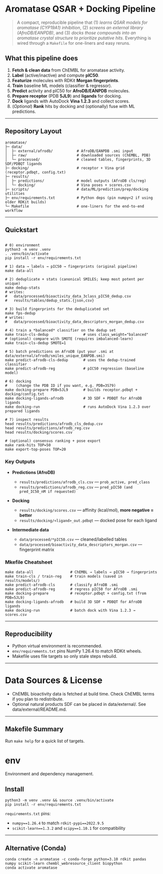 # Aromatase QSAR + Docking Pipeline

> A compact, reproducible pipeline that (1) *learns QSAR models for aromatase (CYP19A1) inhibition*, (2) *screens an external library (AfroDB/EANPDB)*, and (3) *docks those compounds into an aromatase crystal structure to prioritize putative hits*. Everything is wired through a `Makefile` for one-liners and easy reruns.

## What this pipeline does

1. **Fetch & clean data** from ChEMBL for aromatase activity.
2. **Label** (active/inactive) and compute **pIC50**.
3. **Featurize** molecules with RDKit **Morgan fingerprints**.
4. **Train** baseline ML models (classifier & regressor).
5. **Predict** activity and pIC50 for **AfroDB/EANPDB** molecules.
6. **Prepare receptor** (PDB **5JL9**) and **ligands** for docking.
7. **Dock** ligands with AutoDock **Vina 1.2.3** and collect scores.
8. (*Optional*) **Rank** hits by docking and (optionally) fuse with ML predictions.

---

## Repository Layout

```
aromatase/
├─ data/
│  ├─ external/afrodb/           # AfroDB/EANPDB .smi input
│  ├─ raw/                       # downloaded sources (ChEMBL, PDB)
│  └─ processed/                 # cleaned tables, fingerprints, 3D SDF/PDBQT ligands
├─ docking/                      # receptor + Vina grid (receptor.pdbqt, config.txt)
├─ results/
│  ├─ predictions/               # model outputs (AfroDB cls/reg)
│  └─ docking/                   # Vina poses + scores.csv
├─ scripts/                      # data/ML/prediction/prep/docking utilities
├─ env/requirements.txt          # Python deps (pin numpy<2 if using older RDKit builds)
└─ Makefile                      # one-liners for the end-to-end workflow
```

---

## Quickstart

```

# 0) environment
python3 -m venv .venv
. .venv/bin/activate
pip install -r env/requirements.txt

# 1) data → labels → pIC50 → fingerprints (original pipeline)
make data-all

# 2) deduplicate + stats (canonical SMILES; keep most potent per unique)
make dedup-stats
# writes:
#   data/processed/bioactivity_data_3class_pIC50_dedup.csv
#   results/tables/dedup_stats.{json,csv}

# 3) build fingerprints for the deduplicated set
make fps-dedup
# writes:
#   data/processed/bioactivity_data_descriptors_morgan_dedup.csv

# 4) train a *balanced* classifier on the dedup set
make train-cls-dedup                # uses class_weight="balanced"
# (optional) compare with SMOTE (requires imbalanced-learn)
make train-cls-dedup SMOTE=1

# 5) batch predictions on AfroDB (put your .smi at data/external/afrodb/smiles_unique_EANPDB.smi)
make predict-afrodb-cls-dedup       # uses the dedup-trained classifier
make predict-afrodb-reg             # pIC50 regression (baseline model)

# 6) docking
#    (change the PDB ID if you want, e.g. PDB=3S79)
make docking-prepare PDB=5JL9       # builds receptor.pdbqt + docking/config.txt
make docking-ligands-afrodb         # 3D SDF + PDBQT for AfroDB ligands
make docking-run                    # runs AutoDock Vina 1.2.3 over prepared ligands

# 7) inspect results
head results/predictions/afrodb_cls_dedup.csv
head results/predictions/afrodb_reg.csv
head results/docking/scores.csv

# (optional) consensus ranking + pose export
make rank-hits TOP=50
make export-top-poses TOP=20

```

### Key Outputs
* **Predictions (AfroDB)**
	* `results/predictions/afrodb_cls.csv` — `prob_active, pred_class`
	* `results/predictions/afrodb_reg.csv` — `pred_pIC50 (and pred_IC50_nM if requested)`
* **Docking**
	* `results/docking/scores.csv` — affinity (kcal/mol), **more negative = better**
	* `results/docking/<ligand>_out.pdbqt` — docked pose for each ligand

* **Intermediate data**
	* `data/processed/*pIC50.csv` — cleaned/labelled tables
	* `data/processed/bioactivity_data_descriptors_morgan.csv` — fingerprint matrix

### Mkefile Cheatsheet
```
make data-all                 # ChEMBL → labels → pIC50 → fingerprints
make train-cls / train-reg    # train models (saved in results/models/)
make predict-afrodb-cls       # classify AfroDB .smi
make predict-afrodb-reg       # regress pIC50 for AfroDB .smi
make docking-prepare          # receptor.pdbqt + config.txt (from PDB=5JL9)
make docking-ligands-afrodb   # build 3D SDF + PDBQT for AfroDB ligands
make docking-run              # batch dock with Vina 1.2.3 → scores.csv
```

---

## Reproducibility

* Python virtual environment is recommended.
* `env/requirements.txt` pins NumPy 1.26.4 to match RDKit wheels.
* Makefile uses file targets so only stale steps rebuild.

---

# Data Sources & License

* ChEMBL bioactivity data is fetched at build time. Check ChEMBL terms if you plan to redistribute.
* Optional natural products SDF can be placed in data/external/. See data/external/README.md.

---

## Makefile Summary

Run `make help` for a quick list of targets.

# env

Environment and dependency management.

## Install

```
python3 -m venv .venv && source .venv/bin/activate
pip install -r env/requirements.txt
```

`requirements.txt` pins:
* `numpy==1.26.4` to match `rdkit-pypi==2022.9.5`
* `scikit-learn==1.3.2` and `scipy==1.10.1` for compatibility

---

## Alternative (Conda)

```
conda create -n aromatase -c conda-forge python=3.10 rdkit pandas numpy scikit-learn chembl_webresource_client biopython
conda activate aromatase
```
